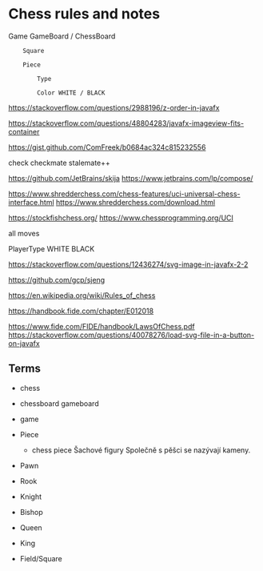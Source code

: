 # Chess rules and notes


Game
	GameBoard / ChessBoard

		Square

		Piece

			Type

			Color WHITE / BLACK



https://stackoverflow.com/questions/2988196/z-order-in-javafx

https://stackoverflow.com/questions/48804283/javafx-imageview-fits-container

https://gist.github.com/ComFreek/b0684ac324c815232556


check
checkmate
stalemate++

https://github.com/JetBrains/skija
https://www.jetbrains.com/lp/compose/

https://www.shredderchess.com/chess-features/uci-universal-chess-interface.html
https://www.shredderchess.com/download.html

https://stockfishchess.org/
https://www.chessprogramming.org/UCI

all moves

PlayerType
	WHITE
	BLACK


https://stackoverflow.com/questions/12436274/svg-image-in-javafx-2-2

https://github.com/gcp/sjeng


https://en.wikipedia.org/wiki/Rules_of_chess

https://handbook.fide.com/chapter/E012018

https://www.fide.com/FIDE/handbook/LawsOfChess.pdf
https://stackoverflow.com/questions/40078276/load-svg-file-in-a-button-on-javafx


## Terms

* chess
* chessboard
	gameboard
* game

* Piece
	* chess piece
		Šachové figury
		Společně s pěšci se nazývají kameny.

* Pawn
* Rook
* Knight
* Bishop
* Queen
* King

* Field/Square
